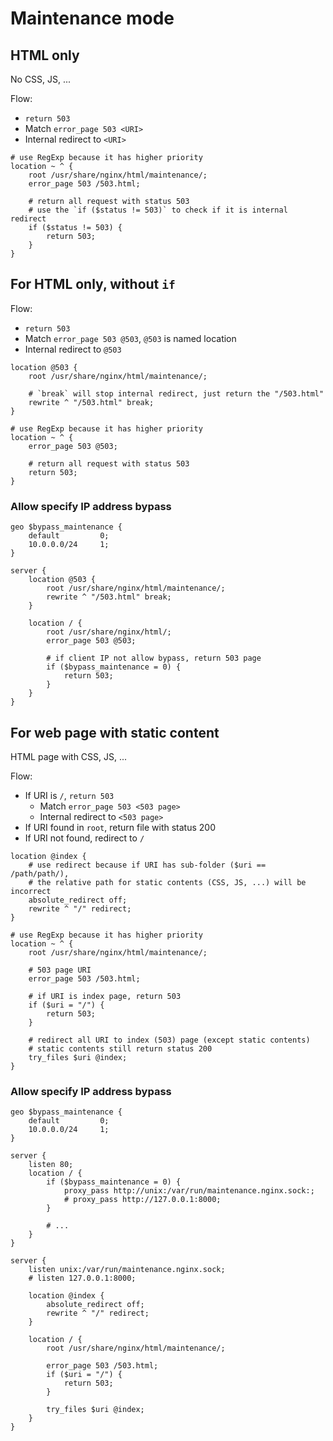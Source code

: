 # Maintenance mode

## HTML only

No CSS, JS, ...

Flow:

- `return 503`
- Match `error_page 503 <URI>`
- Internal redirect to `<URI>`

```nginx
# use RegExp because it has higher priority
location ~ ^ {
    root /usr/share/nginx/html/maintenance/;
    error_page 503 /503.html;

    # return all request with status 503
    # use the `if ($status != 503)` to check if it is internal redirect
    if ($status != 503) {
        return 503;
    }
}
```

## For HTML only, without `if`

Flow:

- `return 503`
- Match `error_page 503 @503`, `@503` is named location
- Internal redirect to `@503`

```nginx
location @503 {
    root /usr/share/nginx/html/maintenance/;

    # `break` will stop internal redirect, just return the "/503.html"
    rewrite ^ "/503.html" break;
}

# use RegExp because it has higher priority
location ~ ^ {
    error_page 503 @503;

    # return all request with status 503
    return 503;
}
```

### Allow specify IP address bypass

```nginx
geo $bypass_maintenance {
    default         0;
    10.0.0.0/24     1;
}

server {
    location @503 {
        root /usr/share/nginx/html/maintenance/;
        rewrite ^ "/503.html" break;
    }

    location / {
        root /usr/share/nginx/html/;
        error_page 503 @503;

        # if client IP not allow bypass, return 503 page
        if ($bypass_maintenance = 0) {
            return 503;
        }
    }
}
```

## For web page with static content

HTML page with CSS, JS, ...

Flow:
- If URI is `/`, `return 503`
  - Match `error_page 503 <503 page>`
  - Internal redirect to `<503 page>`
- If URI found in `root`, return file with status 200
- If URI not found, redirect to `/`

```nginx
location @index {
    # use redirect because if URI has sub-folder ($uri == /path/path/),
    # the relative path for static contents (CSS, JS, ...) will be incorrect
    absolute_redirect off;
    rewrite ^ "/" redirect;
}

# use RegExp because it has higher priority
location ~ ^ {
    root /usr/share/nginx/html/maintenance/;

    # 503 page URI
    error_page 503 /503.html;

    # if URI is index page, return 503
    if ($uri = "/") {
        return 503;
    }

    # redirect all URI to index (503) page (except static contents)
    # static contents still return status 200
    try_files $uri @index;
}
```

### Allow specify IP address bypass

```nginx
geo $bypass_maintenance {
    default         0;
    10.0.0.0/24     1;
}

server {
    listen 80;
    location / {
        if ($bypass_maintenance = 0) {
            proxy_pass http://unix:/var/run/maintenance.nginx.sock:;
            # proxy_pass http://127.0.0.1:8000;
        }

        # ...
    }
}

server {
    listen unix:/var/run/maintenance.nginx.sock;
    # listen 127.0.0.1:8000;

    location @index {
        absolute_redirect off;
        rewrite ^ "/" redirect;
    }

    location / {
        root /usr/share/nginx/html/maintenance/;

        error_page 503 /503.html;
        if ($uri = "/") {
            return 503;
        }

        try_files $uri @index;
    }
}
```

